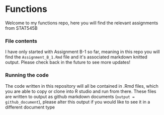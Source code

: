 # Functions

Welcome to my functions repo, here you will find the relevant assignments from STAT545B

### File contents

I have only started with Assignment B-1 so far, meaning in this repo you will find the `Assignment_B_1.Rmd` file and it's associated markdown knitted output. Please check back in the future to see more updates!

### Running the code

The code written in this repository will all be contained in .Rmd files, which you are able to copy or clone into R studio and run from there. These files are written to output as github markdown documents (`output = github_document`), please alter this output if you would like to see it in a different document type 
